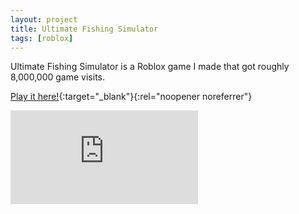 ```yaml
---
layout: project
title: Ultimate Fishing Simulator
tags: [roblox]
---
```


<p>Ultimate Fishing Simulator is a Roblox game I made that got roughly 8,000,000 game visits.</p>

[Play it here!](https://www.roblox.com/games/13192299764/Ultimate-Fishing-Simulator){:target="_blank"}{:rel="noopener noreferrer"}

<div class="responsive-video">
    <iframe src="https://www.youtube.com/embed/avyIct2aYOE" title="YouTube video player" frameborder="0" allow="accelerometer; autoplay; clipboard-write; encrypted-media; gyroscope; picture-in-picture; web-share" allowfullscreen></iframe>
</div>